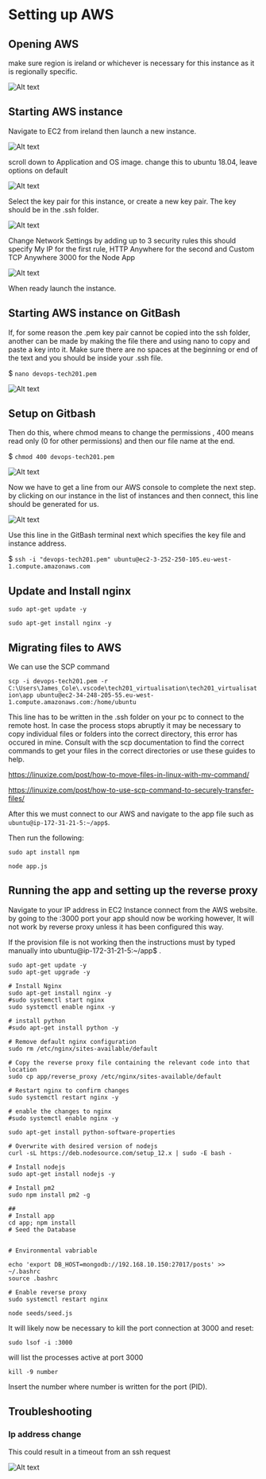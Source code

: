 # Setting up AWS

## Opening AWS

make sure region is ireland or whichever is necessary for this instance as it is regionally specific.

![Alt text](AWS0.PNG "a title")

## Starting AWS instance

Navigate to EC2 from ireland then launch a new instance.

![Alt text](AWS2.png "a title")

scroll down to Application and OS image. change this to ubuntu 18.04, leave options on default

![Alt text](AWS1.png "a title")

Select the key pair for this instance, or create a new key pair. The key should be in the .ssh folder.

![Alt text](AWS3.png "a title")

Change Network Settings by adding up to 3 security rules this should specify My IP for the first rule, HTTP Anywhere for the second and Custom TCP Anywhere 3000 for the Node App


![Alt text](AWS4.png "a title")



When ready launch the instance.

## Starting AWS instance on GitBash

If, for some reason the .pem key pair cannot be copied into the ssh folder, another can be made by making the file there and using nano to copy and paste a key into it. Make sure there are no spaces at the beginning or end of the text and you should be inside your .ssh file.

$ `nano devops-tech201.pem`

![Alt text](AWS6.png "a title")

## Setup on Gitbash

Then do this, where chmod means to change the permissions , 400 means read only (0 for other permissions) and then our file name at the end.

$ `chmod 400 devops-tech201.pem`

![Alt text](AWS5.png "a title")

Now we have to get a line from our AWS console to complete the next step. by clicking on our instance in the list of instances and then connect, this line should be generated for us.

![Alt text](AWS7.PNG "a title")

Use this line in the GitBash terminal next which specifies the key file and instance address.

$ `ssh -i "devops-tech201.pem" ubuntu@ec2-3-252-250-105.eu-west-1.compute.amazonaws.com`

## Update and Install nginx

`sudo apt-get update -y` 

`sudo apt-get install nginx -y`

## Migrating files to AWS

We can use the SCP command 

`scp -i devops-tech201.pem -r C:\Users\James_Cole\.vscode\tech201_virtualisation\tech201_virtualisation\app ubuntu@ec2-34-248-205-55.eu-west-1.compute.amazonaws.com:/home/ubuntu`

This line has to be written in the .ssh folder on your pc to connect to the remote host. In case the process stops abruptly it may be necessary to copy individual files or folders into the correct directory, this error has occured in mine. Consult with the scp documentation to find the correct commands to get your files in the correct directories or use these guides to help.

https://linuxize.com/post/how-to-move-files-in-linux-with-mv-command/

https://linuxize.com/post/how-to-use-scp-command-to-securely-transfer-files/


After this we must connect to our AWS and navigate to the app file such as `ubuntu@ip-172-31-21-5:~/app$`.

Then run the following:

`sudo apt install npm`

`node app.js`

## Running the app and setting up the reverse proxy

Navigate to your IP address in EC2 Instance connect from the AWS website. by going to the :3000 port your app should now be working however, It will not work by reverse proxy unless it has been configured this way.

If the provision file is not working then the instructions must by typed manually into ubuntu@ip-172-31-21-5:~/app$ .

```
sudo apt-get update -y
sudo apt-get upgrade -y

# Install Nginx
sudo apt-get install nginx -y
#sudo systemctl start nginx 
sudo systemctl enable nginx -y

# install python
#sudo apt-get install python -y

# Remove default nginx configuration
sudo rm /etc/nginx/sites-available/default

# Copy the reverse proxy file containing the relevant code into that location
sudo cp app/reverse_proxy /etc/nginx/sites-available/default

# Restart nginx to confirm changes
sudo systemctl restart nginx -y

# enable the changes to nginx
#sudo systemctl enable nginx -y

sudo apt-get install python-software-properties

# Overwrite with desired version of nodejs
curl -sL https://deb.nodesource.com/setup_12.x | sudo -E bash -

# Install nodejs
sudo apt-get install nodejs -y

# Install pm2
sudo npm install pm2 -g

##
# Install app
cd app; npm install
# Seed the Database


# Environmental vabriable

echo 'export DB_HOST=mongodb://192.168.10.150:27017/posts' >> ~/.bashrc 
source .bashrc

# Enable reverse proxy
sudo systemctl restart nginx 

node seeds/seed.js
```

It will likely now be necessary to kill the port connection at 3000 and reset:

`sudo lsof -i :3000`

will list the processes active at port 3000

`kill -9 number`

Insert the number where number is written for the port (PID).



## Troubleshooting

### Ip address change

This could result in a timeout from an ssh request

![Alt text](EditInboundRules.PNG "a title")

